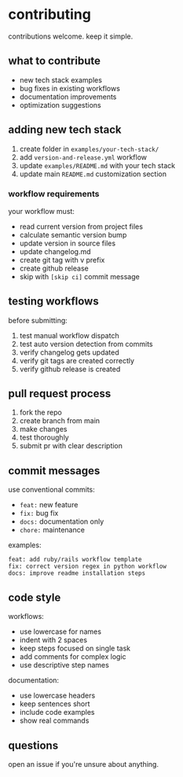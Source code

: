 # contributing

contributions welcome. keep it simple.

## what to contribute

- new tech stack examples
- bug fixes in existing workflows
- documentation improvements
- optimization suggestions

## adding new tech stack

1. create folder in `examples/your-tech-stack/`
2. add `version-and-release.yml` workflow
3. update `examples/README.md` with your tech stack
4. update main `README.md` customization section

### workflow requirements

your workflow must:
- read current version from project files
- calculate semantic version bump
- update version in source files
- update changelog.md
- create git tag with v prefix
- create github release
- skip with `[skip ci]` commit message

## testing workflows

before submitting:
1. test manual workflow dispatch
2. test auto version detection from commits
3. verify changelog gets updated
4. verify git tags are created correctly
5. verify github release is created

## pull request process

1. fork the repo
2. create branch from main
3. make changes
4. test thoroughly
5. submit pr with clear description

## commit messages

use conventional commits:
- `feat:` new feature
- `fix:` bug fix
- `docs:` documentation only
- `chore:` maintenance

examples:
```
feat: add ruby/rails workflow template
fix: correct version regex in python workflow
docs: improve readme installation steps
```

## code style

workflows:
- use lowercase for names
- indent with 2 spaces
- keep steps focused on single task
- add comments for complex logic
- use descriptive step names

documentation:
- use lowercase headers
- keep sentences short
- include code examples
- show real commands

## questions

open an issue if you're unsure about anything.
